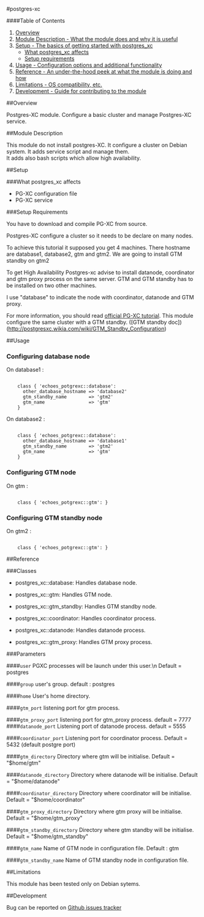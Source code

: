 #postgres-xc

####Table of Contents

1. [Overview](#overview)
2. [Module Description - What the module does and why it is useful](#module-description)
3. [Setup - The basics of getting started with postgres_xc](#setup)
    * [What postgres_xc affects](#what-postgres_xc-affects)
    * [Setup requirements](#setup-requirements)
4. [Usage - Configuration options and additional functionality](#usage)
5. [Reference - An under-the-hood peek at what the module is doing and how](#reference)
5. [Limitations - OS compatibility, etc.](#limitations)
6. [Development - Guide for contributing to the module](#development)

##Overview

Postgres-XC module. Configure a basic cluster and manage Postgres-XC service.

##Module Description

This module do not install postgres-XC. It configure a cluster on Debian system.
It adds service script and manage them.    
It adds also bash scripts which allow high availability.

##Setup

###What postgres_xc affects

  * PG-XC configuration file
  * PG-XC service

###Setup Requirements

You have to download and compile PG-XC from source.
  
Postgres-XC configure a cluster so it needs to be declare on many nodes.

To achieve this tutorial it supposed you get 4 machines.
There hostname are database1, database2, gtm and gtm2.
We are going to install GTM standby on gtm2

To get High Availability Postgres-xc advise to install datanode, coordinator and gtm proxy process on the same server.
GTM and GTM standby has to be installed on two other machines.

I use "database" to indicate the node with coordinator, datanode and GTM proxy.

For more information, you should read [official PG-XC tutorial](http://postgresxc.wikia.com/wiki/Real_Server_configuration). This module configure the same cluster with a GTM standby. \([GTM standby doc]\)(http://postgresxc.wikia.com/wiki/GTM_Standby_Configuration)

##Usage

### Configuring database node

On database1 :

```puppet

    class { 'echoes_potgrexc::database': 
      other_database_hostname => 'database2'  
      gtm_standby_name        => 'gtm2'
      gtm_name                => 'gtm'
    }
```

On database2 :

```puppet

    class { 'echoes_potgrexc::database':
      other_database_hostname => 'database1'
      gtm_standby_name        => 'gtm2'
      gtm_name                => 'gtm'
    }
```
### Configuring GTM node

On gtm :

```puppet

    class { 'echoes_potgrexc::gtm': }
```

### Configuring GTM standby node

On gtm2 :

```puppet

    class { 'echoes_potgrexc::gtm': }
```

##Reference

###Classes

  * postgres_xc::database: Handles database node.
  * postgres_xc::gtm: Handles GTM node.
  * postgres_xc::gtm_standby: Handles GTM standby node.

  * postgres_xc::coordinator: Handles coordinator process.
  * postgres_xc::datanode: Handles datanode process.
  * postgres_xc::gtm_proxy: Handles GTM proxy process.

###Parameters

####`user`
PGXC processes will be launch under this user.\n
Default = postgres

####`group`
   user's group.
   default : postgres

####`home`
   User's home directory.

####`gtm_port`
   listening port for gtm process.

####`gtm_proxy_port`
   listening port for gtm_proxy process.
   default = 7777
####`datanode_port`
   Listening port of datanode process.
  default = 5555

####`coordinator_port`
   Listening port for coordinator process.
   Default = 5432 (default postgre port)

####`gtm_directory`
   Directory where gtm will be initialise.
   Default = "$home/gtm"

####`datanode_directory`
   Directory where datanode will be initialise.
   Default = "$home/datanode"

####`coordinator_directory`
   Directory where coordinator will be initialise.
   Default = "$home/coordinator"

####`gtm_proxy_directory`
   Directory where gtm proxy will be initialise.
   Default = "$home/gtm_proxy"

####`gtm_standby_directory`
   Directory where gtm standby will be initialise.
   Default = "$home/gtm_standby"

####`gtm_name`
   Name of GTM node in configuration file.
   Default : gtm

####`gtm_standby_name`
   Name of GTM standby node in configuration file.

##Limitations

This module has been tested only on Debian sytems.

##Development

Bug can be reported on [Github issues tracker](https://github.com/echoes-tech/puppet-postgres_xc/issues)
